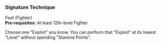 ### Signature Technique
*Feat (Fighter)*  
**Pre-requisites:** At least 12th-level Fighter

Choose one "Exploit" you know. You can perform that "Exploit" at its lowest "Level" without spending "Stamina Points".
